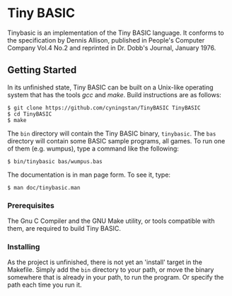 # Tiny BASIC

Tinybasic is an implementation of the Tiny BASIC language. It conforms to the specification by Dennis Allison, published in People's Computer Company Vol.4 No.2 and reprinted in Dr. Dobb's Journal, January 1976.

## Getting Started

In its unfinished state, Tiny BASIC can be built on a Unix-like operating system that has the tools *gcc* and *make*. Build instructions are as follows:

```
$ git clone https://github.com/cyningstan/TinyBASIC TinyBASIC
$ cd TinyBASIC
$ make
```

The `bin` directory will contain the Tiny BASIC binary, `tinybasic`. The `bas` directory will contain some BASIC sample programs, all games. To run one of them (e.g. wumpus), type a command like the following:

```
$ bin/tinybasic bas/wumpus.bas
```

The documentation is in man page form. To see it, type:

```
$ man doc/tinybasic.man
```

### Prerequisites

The Gnu C Compiler and the GNU Make utility, or tools compatible with them, are required to build Tiny BASIC.

### Installing

As the project is unfinished, there is not yet an 'install' target in the Makefile. Simply add the `bin` directory to your path, or move the binary somewhere that is already in your path, to run the program. Or specify the path each time you run it.
